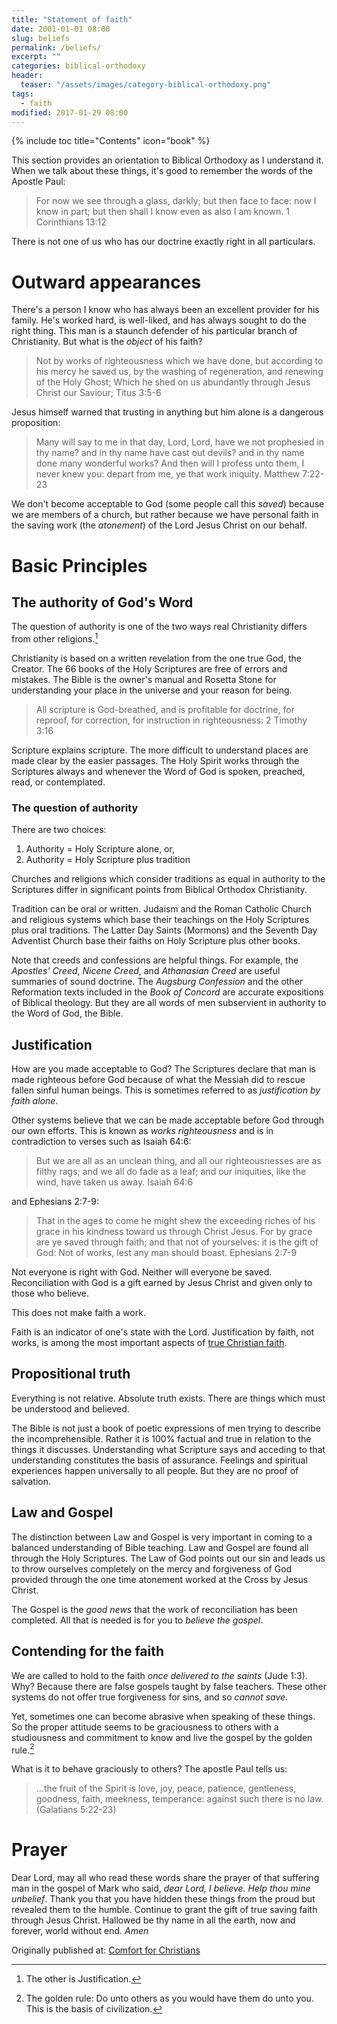 ```yaml
---
title: "Statement of faith"
date: 2001-01-01 08:00
slug: beliefs
permalink: /beliefs/
excerpt: ""
categories: biblical-orthodoxy
header:
  teaser: "/assets/images/category-biblical-orthodoxy.png"
tags:
  - faith
modified: 2017-01-29 08:00
---
```

{% include toc title="Contents" icon="book" %}

This section provides an orientation to Biblical Orthodoxy as I understand it.  When we talk about these things, it's good to remember the words of the Apostle Paul:

>For now we see through a glass, darkly; but then face to face: now I know in part; but then shall I know even as also I am known. 1 Corinthians 13:12

There is not one of us who has our doctrine exactly right in all particulars.  

# Outward appearances
There's a person I know who has always been an excellent provider for his family.  He's worked hard, is well-liked, and has always sought to do the right thing.  This man is a staunch defender of his particular branch of Christianity.  But what is the *object* of his faith?

>Not by works of righteousness which we have done, but according to his mercy he saved us, by the washing of regeneration, and renewing of the Holy Ghost; Which he shed on us abundantly through Jesus Christ our Saviour;
Titus 3:5-6

Jesus himself warned that trusting in anything but him alone is a dangerous proposition:

>Many will say to me in that day, Lord, Lord, have we not prophesied in thy name? and in thy name have cast out devils? and in thy name done many wonderful works? And then will I profess unto them, I never knew you: depart from me, ye that work iniquity. Matthew 7:22-23

We don't become acceptable to God (some people call this *saved*) because we are members of a church, but rather because we have personal faith in the saving work (the *atonement*) of the Lord Jesus Christ on our behalf. 

# Basic Principles

## The authority of God's Word
The question of authority is one of the two ways real Christianity differs from other religions.[^1] 

Christianity is based on a written revelation from the one true God, the Creator.  The 66 books of the Holy Scriptures are free of errors and mistakes.  The Bible is the owner's manual and Rosetta Stone for understanding your place in the universe and your reason for being.

>All scripture is God-breathed, and is profitable for doctrine, for reproof, for correction, for instruction in righteousness: 2 Timothy 3:16

Scripture explains scripture.  The more difficult to understand places are made clear by the easier passages.  The Holy Spirit works through the Scriptures always and whenever the Word of God is spoken, preached, read, or contemplated.

### The question of authority
There are two choices:

1. Authority = Holy Scripture alone, or, 
2. Authority = Holy Scripture plus tradition

Churches and religions which consider traditions as equal in authority to the Scriptures differ in significant points from Biblical Orthodox Christianity.

Tradition can be oral or written.  Judaism and the Roman Catholic Church and religious systems which base their teachings on the Holy Scriptures plus oral traditions.  The Latter Day Saints (Mormons) and the Seventh Day Adventist Church base their faiths on Holy Scripture plus other books.

Note that creeds and confessions are helpful things.  For example, the *Apostles' Creed*, *Nicene Creed*, and *Athanasian Creed* are useful summaries of sound doctrine.  The *Augsburg Confession* and the other Reformation texts included in the *Book of Concord* are accurate expositions of Biblical theology.  But they are all words of men subservient in authority to the Word of God, the Bible.



## Justification

How are you made acceptable to God?  The Scriptures declare that man is made righteous before God because of what the Messiah did to rescue fallen sinful human beings.  This is sometimes referred to as *justification by faith alone*.

Other systems believe that we can be made acceptable before God through our own efforts.  This is known as *works righteousness* and is in contradiction to verses such as Isaiah 64:6:

>But we are all as an unclean thing, and all our righteousnesses are as filthy rags; and we all do fade as a leaf; and our iniquities, like the wind, have taken us away. Isaiah 64:6

and Ephesians 2:7-9:

>That in the ages to come he might shew the exceeding riches of his grace in his kindness toward us through Christ Jesus. For by grace are ye saved through faith; and that not of yourselves: it is the gift of God: Not of works, lest any man should boast. Ephesians 2:7-9

Not everyone is right with God.  Neither will everyone be saved.  Reconciliation with God is a gift earned by Jesus Christ and given only to those who believe.  

This does not make faith a work.  

Faith is an indicator of one's state with the Lord. Justification by faith, not works, is among the most important aspects of [true Christian faith](/biblical-orthodoxy/faith/).


[^1]: The other is Justification.

## Propositional truth
Everything is not relative.  Absolute truth exists.  There are things which must be understood and believed.  

The Bible is not just a book of poetic expressions of men trying to describe the incomprehensible.  Rather it is 100% factual and true in relation to the things it discusses.  Understanding what Scripture says and acceding to that understanding constitutes the basis of assurance.  Feelings and spiritual experiences happen universally to all people.  But they are no proof of salvation.  

## Law and Gospel
The distinction between Law and Gospel is very important in coming to a balanced understanding of Bible teaching.  Law and Gospel are found all through the Holy Scriptures.  The Law of God points out our sin and leads us to throw ourselves completely on the mercy and forgiveness of God provided through the one time atonement worked at the Cross by Jesus Christ.  

The Gospel is the *good news* that the work of reconciliation has been completed.  All that is needed is for you to *believe the gospel*.

## Contending for the faith
We are called to hold to the faith *once delivered to the saints* (Jude 1:3).  Why?  Because there are false gospels taught by false teachers.  These other systems do not offer true forgiveness for sins, and so *cannot save*.

Yet, sometimes one can become abrasive when speaking of these things.  So the proper attitude seems to be graciousness to others with a studiousness and commitment to know and live the gospel by the golden rule.[^85fc7e66]


What is it to behave graciously to others?  The apostle Paul tells us:

>...the fruit of the Spirit is love, joy, peace, patience, gentleness, goodness, faith, meekness, temperance: against such there is no law. (Galatians 5:22-23)

# Prayer
Dear Lord, may all who read these words share the prayer of that suffering man in the gospel of Mark who said, *dear Lord, I believe.  Help thou mine unbelief*.  Thank you that you have hidden these things from the proud but revealed them to the humble.  Continue to grant the gift of true saving faith through Jesus Christ.  Hallowed be thy name in all the earth, now and forever, world without end.  *Amen*

[^85fc7e66]: The golden rule: Do unto others as you would have them do unto you.  This is the basis of civilization.


<div>Originally published at: <a href='http://www.alecsatin.com/'>Comfort for Christians</a></div>